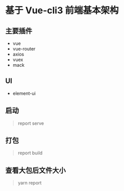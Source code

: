 # 基于 Vue-cli3 前端基本架构

## 主要插件

- vue
- vue-router
- axios
- vuex
- mack

## UI

- element-ui

## 启动

> report serve

## 打包

> report build

## 查看大包后文件大小

> yarn report
